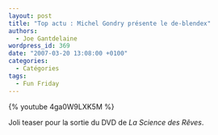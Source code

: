 ```yaml
---
layout: post
title: "Top actu : Michel Gondry présente le de-blendex"
authors:
  - Joe Gantdelaine
wordpress_id: 369
date: "2007-03-20 13:08:00 +0100"
categories:
  - Catégories
tags:
  - Fun Friday
---
```


{% youtube 4ga0W9LXK5M %}

Joli teaser pour la sortie du DVD de _La Science des Rêves_.
